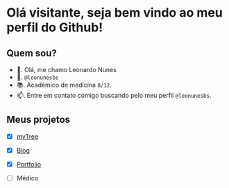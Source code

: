 # Olá visitante, seja bem vindo ao meu perfil do Github!

## Quem sou?
- 👋. Olá, me chamo Leonardo Nunes
- 👤. ```@leonunesbs```
- 📚. Acadêmico de medicina ```8/12```.
- 📫. Entre em contato comigo buscando pelo meu perfil ```@leonunesbs```.

## Meus projetos
- [x] [myTree](https://lnbs.me)
- [x] [Blog](https://blog.leonunesbs.com.br)
- [x] [Portfolio](https://portfolio.leonunesbs.com.br)
- [ ] Médico

